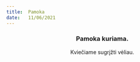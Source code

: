 ```yaml
---
title:  Pamoka
date:   11/06/2021
---
```


### <center>Pamoka kuriama.</center>
<center>Kviečiame sugrįžti vėliau.</center>